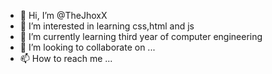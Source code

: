 - 👋 Hi, I’m @TheJhoxX
- 👀 I’m interested in learning css,html and js
- 🌱 I’m currently learning third year of computer engineering
- 💞️ I’m looking to collaborate on ...
- 📫 How to reach me ...

<!---
TheJhoxX/TheJhoxX is a ✨ special ✨ repository because its `README.md` (this file) appears on your GitHub profile.
You can click the Preview link to take a look at your changes.
--->
